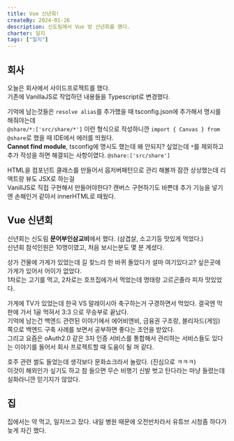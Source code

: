 ```yaml
---
title: Vue 신년회!
createBy: 2024-01-26
description: 신도림에서 Vue 방 신년회를 했다.
charter: 일지
tags: ["일지"]
---
```


## 회사

오늘은 회사에서 사이드프로젝트를 했다.  
기존에 VanillaJS로 작업하던 내용들을 Typescript로 변경했다.

기억에 남는것들은 `resolve alias`를 추가했을 때 tsconfig.json에 추가해서 명시를 해줘야는데  
`@share/*:['src/share/*']` 이런 형식으로 작성하니깐 `import { Canvas } from @share`로 했을 때 IDE에서 에러를 띄웠다.  
**Cannot find module**, tsconfig에 명시도 했는데 왜 안되지? 싶었는데 `*`를 제외하고 추가 작성을 하면 해결되는 사항이였다. `@share:['src/share']`

HTML을 컴포넌트 클래스를 만들어서 옵저버패턴으로 관리 해볼까 잠깐 상상했는데 리액트랑 뷰도 JSX로 하는걸  
VanillJS로 직접 구현해서 만들어야한다? 캔버스 구현하기도 바쁜데 추가 기능을 넣기엔 손해인거 같아서 innerHTML로 때웠다.

## Vue 신년회

신년회는 신도림 **문어부인삼교비**에서 했다. (삼겹살, 소고기등 맛있게 먹었다.)  
신년회 참석인원은 10명이였고, 처음 보시는분도 몇 분 계셨다.

상가 건물에 가게가 있었는데 길 찾느라 한 바퀴 돌았다가 설마 여기있다고? 싶은곳에 가게가 있어서 어이가 없었다.  
1차로는 고기를 먹고, 2차로는 호프집에가서 먹었는데 명태랑 고르곤졸라 피자 맛있었다.

가게에 TV가 있었는데 한국 VS 말레이시아 축구하는거 구경하면서 먹었다. 결국엔 막판에 가서 1골 먹혀서 3:3 으로 무승부로 끝났다.  
기억에 남는건 백엔드 관련된 이야기에서 에어비엔비, 금융권 구조랑, 블리자드(게임) 쪽으로 백엔드 구축 사례를 보면서 공부하면 좋다는 조언을 받았다.  
그리고 요즘은 oAuth2.0 같은 3자 인증 서비스를 통합해서 관리하는 서비스들도 있다는 이야기를 들어서 회사 프로젝트할 때 도움이 될 꺼 같다.

호주 관련 썰도 들었는데 생각보다 문화쇼크라서 놀랐다. (진심으로 ㅋㅋㅋ)  
이것이 해외인가 싶기도 하고 참 들으면 무슨 비행기 신발 벗고 탄다라는 마냥 들렸는데 실화라니깐 믿기지가 않았다.

## 집

집에서는 약 먹고, 일지쓰고 잤다. 내일 병원 때문에 오전반차라서 유튜브 시청좀 하다가 늦게 자긴 했다.
